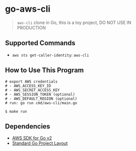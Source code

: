 # go-aws-cli

> `aws-cli` clone in Go, this is a toy project, DO NOT USE IN PRODUCTION

## Supported Commands
- `aws sts get-caller-identity`: `aws-cli`

## How to Use This Program

```
# export AWS credentials
# - AWS_ACCESS_KEY_ID
# - AWS_SECRET_ACCESS_KEY
# - AWS_SESSION_TOKEN (optional)
# - AWS_DEFAULT_REGION (optional)
# run: go run cmd/aws-cli/main.go

$ make run
```

## Dependencies

- [AWS SDK for Go v2](https://github.com/aws/aws-sdk-go-v2)
- [Standard Go Project Layout](https://github.com/golang-standards/project-layout)